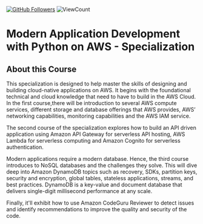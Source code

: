 
<a href="https://github.com/hacceebhassan"><img src="https://img.shields.io/github/followers/hacceebhassan?label=Follow%20Me&logo=github" alt="GitHub Followers" /></a>
![ViewCount](<https://views.whatilearened.today/views/github/hacceebhassan/data-visualization-with-tableau-specialization.svg?cache=remove>)

# Modern Application Development with Python on AWS - Specialization


## About this Course

This specialization is designed to help master the skills of designing and building cloud-native applications on AWS. It begins with the foundational technical and cloud knowledge that need to have to build in the AWS Cloud. In the first course,there will be introduction to several AWS compute services, different storage and database offerings that AWS provides, AWS’ networking capabilities, monitoring capabilities and the AWS IAM service.

The second course of the specialization explores how to build an API driven application using Amazon API Gateway for serverless API hosting, AWS Lambda for serverless computing and Amazon Cognito for serverless authentication.

Modern applications require a modern database. Hence, the third course introduces to NoSQL databases and the challenges they solve. This will dive deep into Amazon DynamoDB topics such as recovery, SDKs, partition keys, security and encryption, global tables, stateless applications, streams, and best practices. DynamoDB is a key-value and document database that delivers single-digit millisecond performance at any scale.

Finally, it'll exhibit how to use Amazon CodeGuru Reviewer to detect issues and identify recommendations to improve the quality and security of the code.

